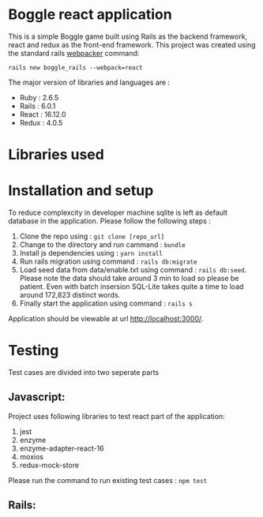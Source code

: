 # Boggle react application

This is a simple Boggle game built using Rails as the backend framework, react and redux as the front-end framework. This project was created using the standard rails [webpacker](https://github.com/rails/webpacker) command:

    rails new boggle_rails --webpack=react

The major version of libraries and languages are :

- Ruby : 2.6.5
- Rails : 6.0.1
- React : 16.12.0
- Redux : 4.0.5

# Libraries used

# Installation and setup

To reduce complexcity in developer machine sqlite is left as default database in the application.
Please follow the following steps :

1. Clone the repo using : `git clone [repo_url]`
2. Change to the directory and run cammand : `bundle`
3. Install js dependencies using : `yarn install`
4. Run rails migration using command : `rails db:migrate`
5. Load seed data from data/enable.txt using command : `rails db:seed`. Please note the data should take around 3 min to load so please be patient. Even with batch insersion SQL-Lite takes quite a time to load around 172,823 distinct words.
6. Finally start the application using command : `rails s`

Application should be viewable at url [http://localhost:3000/]().

# Testing

Test cases are divided into two seperate parts

## Javascript:

Project uses following libraries to test react part of the application:

1. jest
2. enzyme
3. enzyme-adapter-react-16
4. moxios
5. redux-mock-store

Please run the command to run existing test cases : `npm test`

## Rails:
